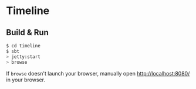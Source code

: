 # Timeline #

## Build & Run ##

```sh
$ cd timeline
$ sbt
> jetty:start
> browse
```

If `browse` doesn't launch your browser, manually open [http://localhost:8080/](http://localhost:8080/) in your browser.
